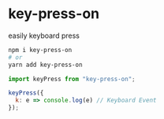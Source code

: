 # key-press-on

easily keyboard press

```bash
npm i key-press-on
# or
yarn add key-press-on
```

```js
import keyPress from "key-press-on";

keyPress({
  k: e => console.log(e) // Keyboard Event
});
```
